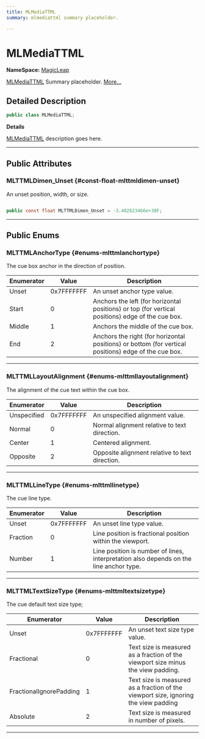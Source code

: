 ```yaml
---
title: MLMediaTTML
summary: mlmediattml summary placeholder. 

---
```


# MLMediaTTML



**NameSpace:** 
[MagicLeap](/versioned_docs/version-03-Jan-2023/unity-api/api/UnityEngine.XR.MagicLeap/UnityEngine.XR.MagicLeap.md) 


[MLMediaTTML](/versioned_docs/version-03-Jan-2023/unity-api/api/UnityEngine.XR.MagicLeap/MLMediaTTML/UnityEngine.XR.MagicLeap.MLMediaTTML.md) Summary placeholder.   [More...](#detailed-description)  




## Detailed Description

```csharp
public class MLMediaTTML; 
```


**Details**

[MLMediaTTML](/versioned_docs/version-03-Jan-2023/unity-api/api/UnityEngine.XR.MagicLeap/MLMediaTTML/UnityEngine.XR.MagicLeap.MLMediaTTML.md) description goes here. 





-----------



## Public Attributes

### MLTTMLDimen_Unset {#const-float-mlttmldimen-unset}

An unset position, width, or size. 

```csharp

public const float MLTTMLDimen_Unset = -3.402823466e+38F;

```






-----------

## Public Enums

### MLTTMLAnchorType {#enums-mlttmlanchortype}

The cue box anchor in the direction of position. 

| Enumerator | Value | Description |
| ---------- | ----- | ----------- |
| Unset | 0x7FFFFFFF| An unset anchor type value.   |
| Start | 0| Anchors the left (for horizontal positions) or top (for vertical positions) edge of the cue box.   |
| Middle | 1| Anchors the middle of the cue box.   |
| End | 2| Anchors the right (for horizontal positions) or bottom (for vertical positions) edge of the cue box.   |








-----------

### MLTTMLLayoutAlignment {#enums-mlttmllayoutalignment}

The alignment of the cue text within the cue box. 

| Enumerator | Value | Description |
| ---------- | ----- | ----------- |
| Unspecified | 0x7FFFFFFF| An unspecified alignment value.   |
| Normal | 0| Normal alignment relative to text direction.   |
| Center | 1| Centered alignment.   |
| Opposite | 2| Opposite alignment relative to text direction.   |








-----------

### MLTTMLLineType {#enums-mlttmllinetype}

The cue line type. 

| Enumerator | Value | Description |
| ---------- | ----- | ----------- |
| Unset | 0x7FFFFFFF| An unset line type value.   |
| Fraction | 0| Line position is fractional position within the viewport.   |
| Number | 1| Line position is number of lines, interpretation also depends on the line anchor type.   |








-----------

### MLTTMLTextSizeType {#enums-mlttmltextsizetype}

The cue default text size type; 

| Enumerator | Value | Description |
| ---------- | ----- | ----------- |
| Unset | 0x7FFFFFFF| An unset text size type value.   |
| Fractional | 0| Text size is measured as a fraction of the viewport size minus the view padding.   |
| FractionalIgnorePadding | 1| Text size is measured as a fraction of the viewport size, ignoring the view padding   |
| Absolute | 2| Text size is measured in number of pixels.   |








-----------

